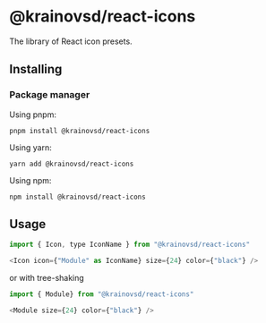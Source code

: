 # @krainovsd/react-icons

The library of React icon presets.

## Installing

### Package manager

Using pnpm:
```
pnpm install @krainovsd/react-icons
```

Using yarn:
```
yarn add @krainovsd/react-icons
```

Using npm:
```
npm install @krainovsd/react-icons
```


## Usage

```js
import { Icon, type IconName } from "@krainovsd/react-icons"

<Icon icon={"Module" as IconName} size={24} color={"black"} />
```
or with tree-shaking 
```js
import { Module} from "@krainovsd/react-icons"

<Module size={24} color={"black"} />
```